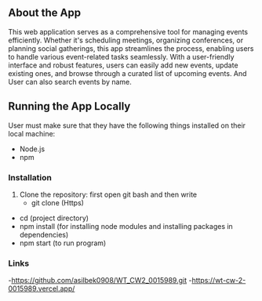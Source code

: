 ## About the App

This web application serves as a comprehensive tool for managing events efficiently. Whether it's scheduling meetings, organizing conferences, or planning social gatherings, this app streamlines the process, enabling users to handle various event-related tasks seamlessly. With a user-friendly interface and robust features, users can easily add new events, update existing ones, and browse through a curated list of upcoming events. And User can also search events by name.

## Running the App Locally

User must make sure that they have the following things installed on their local machine:

- Node.js
- npm

### Installation

1. Clone the repository:
   first open git bash and then write
   - git clone (Https)

- cd (project directory)
- npm install (for installing node modules and installing packages in dependencies)
- npm start (to run program)

### Links

-https://github.com/asilbek0908/WT_CW2_0015989.git -https://wt-cw-2-0015989.vercel.app/
